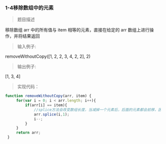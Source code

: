 ### 1-4移除数组中的元素

> 题目描述

移除数组 arr 中的所有值与 item 相等的元素，直接在给定的 arr 数组上进行操作，并将结果返回 


>输入例子:

removeWithoutCopy([1, 2, 2, 3, 4, 2, 2], 2)

>输出例子:

[1, 3, 4]

> 实现代码：

``` js
function removeWithoutCopy(arr, item) {
     for(var i = 0; i < arr.length; i++){
         if(arr[i] == item){
             //splice方法会改变数组长度，当减掉一个元素后，后面的元素都会前移，因此需要相应减少i的值
             arr.splice(i,1);
             i--;
         }
     }
     return arr;
 }
```
